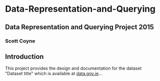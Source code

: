 # Data-Representation-and-Querying
## Data Representation and Querying Project 2015
### Scott Coyne

## Introduction
This project provides the design and documentation for the dataset "Dataset title" which is available at [data.gov.ie](http://data.gov.ie)...
